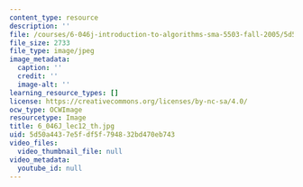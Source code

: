 ```yaml
---
content_type: resource
description: ''
file: /courses/6-046j-introduction-to-algorithms-sma-5503-fall-2005/5d50a4437e5fdf5f794832bd470eb743_6_046J_lec12_th.jpg
file_size: 2733
file_type: image/jpeg
image_metadata:
  caption: ''
  credit: ''
  image-alt: ''
learning_resource_types: []
license: https://creativecommons.org/licenses/by-nc-sa/4.0/
ocw_type: OCWImage
resourcetype: Image
title: 6_046J_lec12_th.jpg
uid: 5d50a443-7e5f-df5f-7948-32bd470eb743
video_files:
  video_thumbnail_file: null
video_metadata:
  youtube_id: null
---
```

